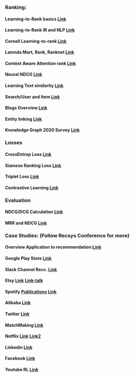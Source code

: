 ### Ranking:

#### Learning-to-Rank basics [Link](https://www.nowpublishers.com/article/Details/INR-016)
#### Learning-to-Rank IR and NLP [Link](https://www.iro.umontreal.ca/~nie/IFT6255/Books/Learning-to-rank.pdf)
#### Cornell Learning-to-rank [Link](https://mimno.infosci.cornell.edu/papers/2017_fntir_tm_applications.pdf)
#### Lamnda Mart, Rank, Ranknet [Link](https://www.microsoft.com/en-us/research/uploads/prod/2016/02/MSR-TR-2010-82.pdf)
#### Context Aware Attention rank [Link](https://arxiv.org/pdf/2005.10084.pdf)
#### Neural NDCG [Link](https://github.com/allegro/allRank)
#### Learning Text similarity [Link](https://aclanthology.org/W16-1617.pdf)
#### Search/User and Item [Link](https://cseweb.ucsd.edu/classes/fa17/cse291-b/reading/Rendle2010FM.pdf)
#### Blogs Overview [Link](https://towardsdatascience.com/recommendation-system-series-part-1-an-executive-guide-to-building-recommendation-system-608f83e2630a)
#### Entity linking [Link](https://staff.fnwi.uva.nl/m.derijke/wp-content/papercite-data/pdf/reinanda-2020-knowledge.pdf)
#### Knowledge Graph 2020 Survey [Link](https://arxiv.org/pdf/2003.00911.pdf) 

### Losses

#### CrossEntrop Loss [Link](https://gombru.github.io/2018/05/23/cross_entropy_loss/)
#### Siamese Ranking Loss [Link](https://gombru.github.io/2019/04/03/ranking_loss/)
#### Triplet Loss [Link](https://omoindrot.github.io/triplet-loss)
#### Contrastive Learning [Link](https://lilianweng.github.io/lil-log/2021/05/31/contrastive-representation-learning.html)

### Evaluation

#### NDCG/DCG Calculation [Link](https://medium.com/@_init_/notes-on-the-ndcg-metric-used-in-the-visual-dialog-challenge-2019-90cf443b93dc) 
#### MRR and NDCG [Link](https://medium.com/swlh/rank-aware-recsys-evaluation-metrics-5191bba16832)


### Case Studies: (Follow Recsys Conference for more)

#### Overview Application to recommendation:[Link](http://mccormickml.com/2018/06/15/applying-word2vec-to-recommenders-and-advertising/) 
#### Google Play Store [Link](https://deepmind.com/blog/article/Advanced-machine-learning-helps-Play-Store-users-discover-personalised-apps)
#### Slack Channel Recc. [Link](https://slack.engineering/personalized-channel-recommendations-in-slack/)
#### Etsy [Link](https://dl.acm.org/doi/abs/10.1145/3383313.3411480) [Link-talk](https://www.youtube.com/watch?v=UbytXZLqezo)
#### Spotify [Publications](https://research.atspotify.com/publication/) [Link](https://dl.acm.org/doi/10.1145/3383313.3412248)
#### Alibaba [Link](https://dl.acm.org/doi/10.1145/3383313.3412238)
#### Twitter [Link](https://dl.acm.org/doi/10.1145/3383313.3418486)
#### MatchMaking [Link](https://dl.acm.org/doi/10.1145/3383313.3411558)
#### Netflix [Link](https://dl.acm.org/doi/10.1145/3383313.3418484) [Link2](https://research.netflix.com/research-area/recommendations)
#### Linkedin [Link](https://www.youtube.com/watch?v=4mG7morAasw)
#### Facebook [Link](https://www.youtube.com/watch?v=5xcd0V9m6Xs)
#### Youtube RL [Link](https://www.youtube.com/watch?v=HEqQ2_1XRTs)

